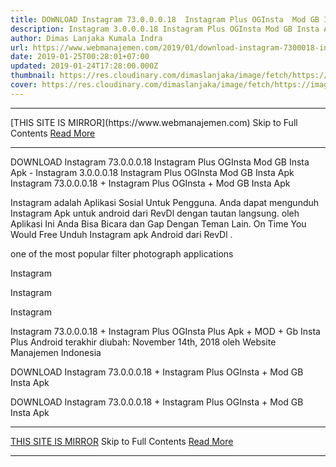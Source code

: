 ```yaml
---
title: DOWNLOAD Instagram 73.0.0.0.18  Instagram Plus OGInsta  Mod GB Insta Apk
description: Instagram 3.0.0.0.18 Instagram Plus OGInsta Mod GB Insta Apk
author: Dimas Lanjaka Kumala Indra
url: https://www.webmanajemen.com/2019/01/download-instagram-7300018-instagram.html
date: 2019-01-25T00:28:01+07:00
updated: 2019-01-24T17:28:00.000Z
thumbnail: https://res.cloudinary.com/dimaslanjaka/image/fetch/https://image.revdl.com/2017/instagram-1.png
cover: https://res.cloudinary.com/dimaslanjaka/image/fetch/https://image.revdl.com/2017/instagram-1.png
---
```


<hr/> [THIS SITE IS MIRROR](https://www.webmanajemen.com) Skip to Full Contents <a href="https://www.webmanajemen.com/2019/01/download-instagram-7300018-instagram.html" rel="follow" class="button" id="read-more">Read More</a> <hr/> DOWNLOAD Instagram 73.0.0.0.18  Instagram Plus OGInsta  Mod GB Insta Apk - Instagram 3.0.0.0.18 Instagram Plus OGInsta Mod GB Insta Apk Instagram 73.0.0.0.18 + Instagram Plus OGInsta + Mod GB Insta Apk 
   
  
 Instagram adalah Aplikasi Sosial Untuk Pengguna. Anda dapat mengunduh Instagram Apk untuk android dari RevDl dengan tautan langsung. oleh Aplikasi Ini Anda Bisa Bicara dan Gap Dengan Teman Lain. On Time You Would Free Unduh Instagram apk Android dari RevDl . 
  
 one of the most popular filter photograph applications 
     
 Instagram 
   
    
 Instagram 
   
    
 Instagram 
   
 Instagram 73.0.0.0.18 + Instagram Plus OGInsta Plus Apk + MOD + Gb Insta Plus Android terakhir diubah: November 14th, 2018 oleh Website Manajemen Indonesia 
 
  
  
DOWNLOAD Instagram 73.0.0.0.18 + Instagram Plus OGInsta + Mod GB Insta Apk
  
 DOWNLOAD Instagram 73.0.0.0.18 + Instagram Plus OGInsta + Mod GB Insta Apk <hr/> [THIS SITE IS MIRROR](https://www.webmanajemen.com) Skip to Full Contents <a href="https://www.webmanajemen.com/2019/01/download-instagram-7300018-instagram.html" rel="follow" class="button" id="read-more">Read More</a> <hr/>